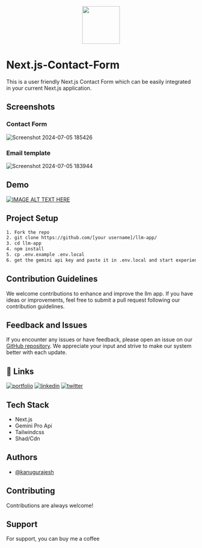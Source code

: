 <div align="center">
  <img src="https://github.com/kanugurajesh/Next.js-Contact-Form/assets/77529419/93021c80-efa0-44fd-ab42-3bd1bca90a45" width=100 height=100 />
</div>

# Next.js-Contact-Form

This is a user friendly Next.js Contact Form which can be easily integrated in your current Next.js application.

## Screenshots

### Contact Form
![Screenshot 2024-07-05 185426](https://github.com/kanugurajesh/Next.js-Contact-Form/assets/77529419/80455fdc-2530-433d-bdcc-46ec0c0fb291)

### Email template
![Screenshot 2024-07-05 183944](https://github.com/kanugurajesh/Next.js-Contact-Form/assets/77529419/78f9991c-3462-4524-af4c-400f026eb97f)

## Demo

[![IMAGE ALT TEXT HERE](https://img.youtube.com/vi/iQl5y5c1Ctg/0.jpg)](https://www.youtube.com/watch?v=iQl5y5c1Ctg)

## Project Setup

```bash
1. Fork the repo
2. git clone https://github.com/[your username]/llm-app/
3. cd llm-app
4. npm install
5. cp .env.example .env.local
6. get the gemini api key and paste it in .env.local and start experiencing the app
```

## Contribution Guidelines

We welcome contributions to enhance and improve the llm app. If you have ideas or improvements, feel free to submit a pull request following our contribution guidelines.

## Feedback and Issues

If you encounter any issues or have feedback, please open an issue on our [GitHub repository](https://github.com/kanugurajesh/Movie-Recommendation-System/issues). We appreciate your input and strive to make our system better with each update.

## 🔗 Links
[![portfolio](https://img.shields.io/badge/my_portfolio-000?style=for-the-badge&logo=ko-fi&logoColor=white)](https://rajeshportfolio.me/)
[![linkedin](https://img.shields.io/badge/linkedin-0A66C2?style=for-the-badge&logo=linkedin&logoColor=white)](https://www.linkedin.com/in/rajesh-kanugu-aba8a3254/)
[![twitter](https://img.shields.io/badge/twitter-1DA1F2?style=for-the-badge&logo=twitter&logoColor=white)](https://twitter.com/exploringengin1)

## Tech Stack

- Next.js
- Gemini Pro Api
- Tailwindcss
- Shad/Cdn

## Authors

- [@kanugurajesh](https://www.github.com/kanugurajesh)

## Contributing

Contributions are always welcome!

## Support

For support, you can buy me a coffee

